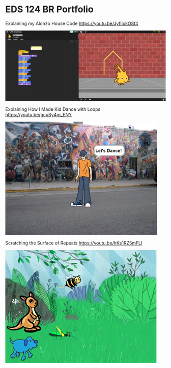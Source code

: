 # EDS 124 BR Portfolio

Explaining my Alonzo House Code
https://youtu.be/JyfliokO8f4

[![alonzohouse](/images/alonzo_house.png)](https://youtu.be/JyfliokO8f4)

Explaining How I Made Kid Dance with Loops
https://youtu.be/gcuSy4m_ENY

[![dance](/images/dance.png)](https://youtu.be/gcuSy4m_ENY)

Scratching the Surface of Repeats
https://youtu.be/hKs1RZ5mFLI

[![scratch](/images/scratch.png)](https://youtu.be/hKs1RZ5mFLI)